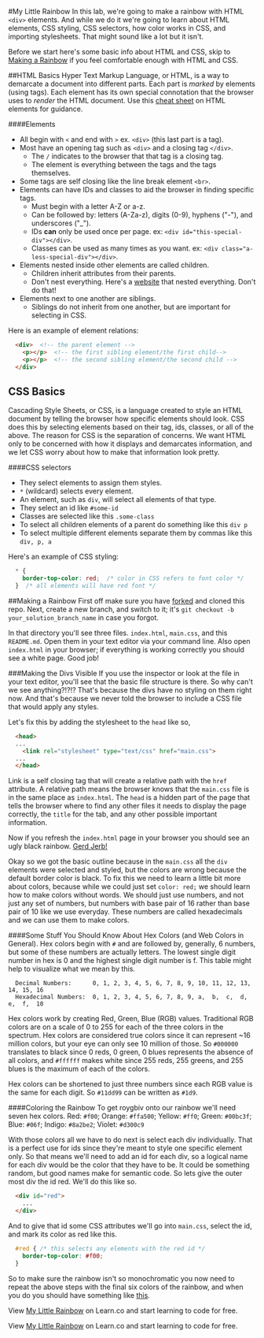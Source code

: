 #My Little Rainbow
In this lab, we're going to make a rainbow with HTML `<div>` elements. And while we do it we're going to learn about HTML elements, CSS styling, CSS selectors, how color works in CSS, and importing stylesheets.  That might sound like a lot but it isn't.

Before we start here's some basic info about HTML and CSS, skip to [Making a Rainbow](#making-a-rainbow) if you feel comfortable enough with HTML and CSS.

##HTML Basics
Hyper Text Markup Language, or HTML, is a way to demarcate a document into different parts. Each part is _marked_ by elements (using tags). Each element has its own special connotation that the browser uses to _render_ the HTML document. Use this [cheat sheet](http://www.cril.univ-artois.fr/~lecoutre/teaching/web/sheets/HTML.pdf) on HTML elements for guidance.

####Elements
  - All begin with `<` and end with `>` ex. `<div>` (this last part is a tag).
  - Most have an opening tag such as `<div>` and a closing tag `</div>`.
    - The `/` indicates to the browser that that tag is a closing tag.
    - The element is everything between the tags and the tags themselves.
  - Some tags are self closing like the line break element `<br>`.
  - Elements can have IDs and classes to aid the browser in finding specific tags.
    - Must begin with a letter A-Z or a-z.
    - Can be followed by: letters (A-Za-z), digits (0-9), hyphens ("-"), and underscores ("_").
    - IDs __can__ only be used once per page. ex: `<div id="this-special-div"></div>`.
    - Classes can be used as many times as you want. ex: `<div class="a-less-special-div"></div>`.
  - Elements nested inside other elements are called children.
    - Children inherit attributes from their parents.
    - Don't nest everything. Here's a [website](http://sewingandembroiderywarehouse.com/embtrb.htm) that nested everything. Don't do that!
  - Elements next to one another are siblings.
    - Siblings do not inherit from one another, but are important for selecting in CSS.

Here is an example of element relations:
```html
  <div>  <!-- the parent element -->
    <p></p>  <!-- the first sibling element/the first child-->
    <p></p>  <!-- the second sibling element/the second child -->
  </div>
```

## CSS Basics
Cascading Style Sheets, or CSS, is a language created to style an HTML document by telling the browser how specific elements should look. CSS does this by selecting elements based on their tag, ids, classes, or all of the above. The reason for CSS is the separation of concerns. We want HTML only to be concerned with how it displays and demarcates information, and we let CSS worry about how to make that information look pretty.

####CSS selectors
  - They select elements to assign them styles.
  - `*` (wildcard) selects every element.
  - An element, such as `div`, will select all elements of that type.
  - They select an id like `#some-id`
  - Classes are selected like this `.some-class`
  - To select all children elements of a parent do something like this `div p`
  - To select multiple different elements separate them by commas like this `div, p, a`

Here's an example of CSS styling:
```css
  * {
    border-top-color: red;  /* color in CSS refers to font color */
  }  /* all elements will have red font */
```

##Making a Rainbow
First off make sure you have [forked](https://github.com/learn-co-students/my-little-rainbow-v-000) and cloned this repo. Next, create a new branch, and switch to it; it's `git checkout -b your_solution_branch_name` in case you forgot.

In that directory you'll see three files. `index.html`, `main.css`, and this `README.md`.  Open them in your text editor via your command line.  Also open `index.html` in your browser; if everything is working correctly you should see a white page. Good job!

###Making the Divs Visible
If you use the inspector or look at the file in your text editor, you'll see that the basic file structure is there.  So why can't we see anything?!?!?  That's because the divs have no styling on them right now.  And that's because we never told the browser to include a CSS file that would apply any styles.

Let's fix this by adding the stylesheet to the `head` like so,
```html
  <head>
  ...
    <link rel="stylesheet" type="text/css" href="main.css">
  ...
  </head>
```
Link is a self closing tag that will create a relative path with the `href` attribute.  A relative path means the browser knows that the `main.css` file is in the same place as `index.html`.  The `head` is a hidden part of the page that tells the browser where to find any other files it needs to display the page correctly, the `title` for the tab, and any other possible important information.

Now if you refresh the `index.html` page in your browser you should see an ugly black rainbow.  [Gerd Jerb!](http://cdn.memegenerator.net/instances/500x/23902661.jpg)

Okay so we got the basic outline because in the `main.css` all the `div` elements were selected and styled, but the colors are wrong because the default border color is black.  To fix this we need to learn a little bit more about colors, because while we could just set `color: red;` we should learn how to make colors without words.  We should just use numbers, and not just any set of numbers, but numbers with base pair of 16 rather than base pair of 10 like we use everyday.  These numbers are called hexadecimals and we can use them to make colors.

####Some Stuff You Should Know About Hex Colors (and Web Colors in General).
Hex colors begin with `#` and are followed by, generally, 6 numbers, but some of these numbers are actually letters.  The lowest single digit number in hex is 0 and the highest single digit number is f.  This table might help to visualize what we mean by this.

```
  Decimal Numbers:      0, 1, 2, 3, 4, 5, 6, 7, 8, 9, 10, 11, 12, 13, 14, 15, 16
  Hexadecimal Numbers:  0, 1, 2, 3, 4, 5, 6, 7, 8, 9, a,  b,  c,  d,  e,  f,  10
```

Hex colors work by creating Red, Green, Blue (RGB) values.  Traditional RGB colors are on a scale of 0 to 255 for each of the three colors in the spectrum.  Hex colors are considered true colors since it can represent ~16 million colors, but your eye can only see 10 million of those.  So `#000000` translates to black since 0 reds, 0 green, 0 blues represents the absence of all colors, and `#ffffff` makes white since 255 reds, 255 greens, and 255 blues is the maximum of each of the colors.  

Hex colors can be shortened to just three numbers since each RGB value is the same for each digit. So `#11dd99` can be written as `#1d9`.

####Coloring the Rainbow
To get roygbiv onto our rainbow we'll need seven hex colors.
Red: `#f00`; Orange: `#ffa500`; Yellow: `#ff0`; Green: `#00bc3f`; Blue: `#06f`; Indigo: `#8a2be2`; Violet: `#d300c9`

With those colors all we have to do next is select each div individually.  That is a perfect use for ids since they're meant to style one specific element only.  So that means we'll need to add an id for each div, so a logical name for each div would be the color that they have to be.  It could be something random, but good names make for semantic code. So lets give the outer most div the id red. We'll do this like so.
```html
  <div id="red">
    ...
  </div>
```

And to give that id some CSS attributes we'll go into `main.css`, select the id, and mark its color as red like this.
```css
  #red { /* this selects any elements with the red id */
    border-top-color: #f00;
  }
```

So to make sure the rainbow isn't so monochromatic you now need to repeat the above steps with the final six colors of the rainbow, and when you do you should have something like [this](http://i0.kym-cdn.com/photos/images/original/000/118/087/2468904593_6a7c692ab6.jpg).

<p data-visibility='hidden'>View <a href='https://learn.co/lessons/my-little-rainbow' title='My Little Rainbow'>My Little Rainbow</a> on Learn.co and start learning to code for free.</p>

<p data-visibility='hidden'>View <a href='https://learn.co/lessons/my-little-rainbow'>My Little Rainbow</a> on Learn.co and start learning to code for free.</p>
